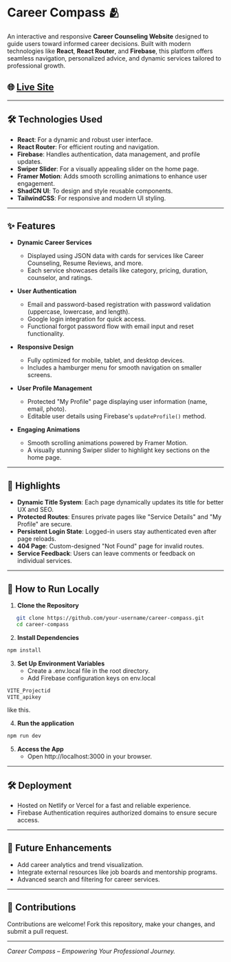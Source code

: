# Career Compass 🫂

An interactive and responsive **Career Counseling Website** designed to guide users toward informed career decisions. Built with modern technologies like **React**, **React Router**, and **Firebase**, this platform offers seamless navigation, personalized advice, and dynamic services tailored to professional growth.

## 🌐 [Live Site](https://ccompass.vercel.app/)

---

## 🛠️ Technologies Used

- **React**: For a dynamic and robust user interface.
- **React Router**: For efficient routing and navigation.
- **Firebase**: Handles authentication, data management, and profile updates.
- **Swiper Slider**: For a visually appealing slider on the home page.
- **Framer Motion**: Adds smooth scrolling animations to enhance user engagement.
- **ShadCN UI**: To design and style reusable components.
- **TailwindCSS**: For responsive and modern UI styling.

---

## ✨ Features

- **Dynamic Career Services**

  - Displayed using JSON data with cards for services like Career Counseling, Resume Reviews, and more.
  - Each service showcases details like category, pricing, duration, counselor, and ratings.

- **User Authentication**

  - Email and password-based registration with password validation (uppercase, lowercase, and length).
  - Google login integration for quick access.
  - Functional forgot password flow with email input and reset functionality.

- **Responsive Design**

  - Fully optimized for mobile, tablet, and desktop devices.
  - Includes a hamburger menu for smooth navigation on smaller screens.

- **User Profile Management**

  - Protected "My Profile" page displaying user information (name, email, photo).
  - Editable user details using Firebase's `updateProfile()` method.

- **Engaging Animations**
  - Smooth scrolling animations powered by Framer Motion.
  - A visually stunning Swiper slider to highlight key sections on the home page.

---

## 🌟 Highlights

- **Dynamic Title System**: Each page dynamically updates its title for better UX and SEO.
- **Protected Routes**: Ensures private pages like "Service Details" and "My Profile" are secure.
- **Persistent Login State**: Logged-in users stay authenticated even after page reloads.
- **404 Page**: Custom-designed "Not Found" page for invalid routes.
- **Service Feedback**: Users can leave comments or feedback on individual services.

---

## 🔧 How to Run Locally

1. **Clone the Repository**

```bash
   git clone https://github.com/your-username/career-compass.git
   cd career-compass
```

2. **Install Dependencies**

```bash
npm install
```

3. **Set Up Environment Variables**
   - Create a .env.local file in the root directory.
   - Add Firebase configuration keys on env.local

```bash
VITE_Projectid
VITE_apikey
```

like this.

4. **Run the application**

```bash
npm run dev
```

5. **Access the App**
   - Open http://localhost:3000 in your browser.

---

## 🛠️ Deployment

- Hosted on Netlify or Vercel for a fast and reliable experience.
- Firebase Authentication requires authorized domains to ensure secure access.

---

## 📝 Future Enhancements

- Add career analytics and trend visualization.
- Integrate external resources like job boards and mentorship programs.
- Advanced search and filtering for career services.

---

## 🤝 Contributions

Contributions are welcome! Fork this repository, make your changes, and submit a pull request.

---

_Career Compass – Empowering Your Professional Journey._
